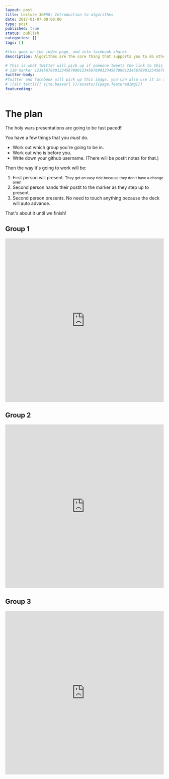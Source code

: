 ```yaml
---
layout: post
title: Lecture 3&#58; Introduction to algorithms
date: 2017-01-07 00:00:00
type: post
published: true
status: publish
categories: []
tags: []

#this goes on the index page, and into facebook shares
description: Algorithms are the core thing that supports you to do other things!

# This is what twitter will pick up if someone tweets the link to this page
# 110 marker 1234567890123456789012345678901234567890123456789012345678901234567890123456789012345678901234567890123456789
twitter-body:
#Twitter and facebook will pick up this image. you can also use it in a post with:
# ![alt text]({{ site.baseurl }}/assets/{{page.featuredimg}})
featuredimg:
---
```


<style>
  iframe {
      width: 100%;
      height: 520px;
      border: 0;
  }
</style>

# The plan

The holy wars presentations are going to be fast paced!!

You have a few things that you *must* do.
* Work out which group you're going to be in.
* Work out who is before you.
* Write down your github username. (There will be postit notes for that.)

Then the way it's going to work will be:
1. First person will present. <small>They get an easy ride because they don't have a change over!</small>
2. Second person hands their postit to the marker as they step up to present.
3. Second person presents. No need to touch anything because the deck will auto advance.

That's about it until we finish!

## Group 1

<iframe src="https://docs.google.com/presentation/d/11ie8wp1ubxYgDq48S__7I9dabDb5ou1O9nV-2oU0UuU/embed?start=false&loop=false&delayms=15000" frameborder="0" width="960" height="569" allowfullscreen="true" mozallowfullscreen="true" webkitallowfullscreen="true"></iframe>

## Group 2

<iframe src="https://docs.google.com/presentation/d/10nVDgqAW8MFayXDEkPFZtfy5hsui5ir7zdPW5YISxLw/embed?start=false&loop=false&delayms=15000" frameborder="0" width="960" height="569" allowfullscreen="true" mozallowfullscreen="true" webkitallowfullscreen="true"></iframe>

## Group 3

<iframe src="https://docs.google.com/presentation/d/1tjo4f5SpFdjhC7_3PM1QdwEtwbl9raIDIX-GTcAaKYk/embed?start=false&loop=false&delayms=15000" frameborder="0" width="960" height="569" allowfullscreen="true" mozallowfullscreen="true" webkitallowfullscreen="true"></iframe>
